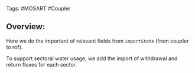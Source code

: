 Tags: #MOSART #Coupler

## Overview:
Here we do the important of relevant fields from `importState` (from coupler to rof).

To support sectoral water usage, we add the import of withdrawal and return fluxes for each sector.